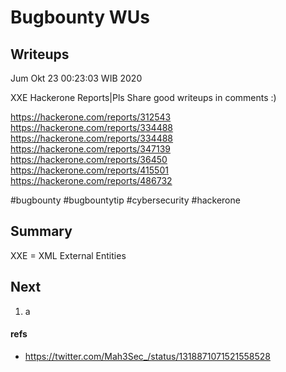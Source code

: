 # Bugbounty WUs

## Writeups

Jum Okt 23 00:23:03 WIB 2020

XXE Hackerone Reports|Pls Share good writeups in comments :)

https://hackerone.com/reports/312543
https://hackerone.com/reports/334488
https://hackerone.com/reports/334488
https://hackerone.com/reports/347139
https://hackerone.com/reports/36450
https://hackerone.com/reports/415501
https://hackerone.com/reports/486732

#bugbounty #bugbountytip #cybersecurity #hackerone

## Summary

XXE = XML External Entities



## Next

1. a

#### refs

- https://twitter.com/Mah3Sec_/status/1318871071521558528
